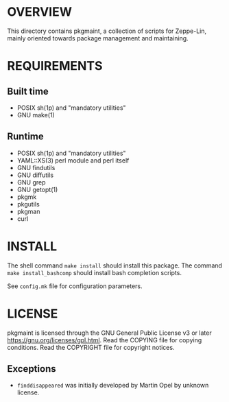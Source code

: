 OVERVIEW
========

This directory contains pkgmaint, a collection of scripts for Zeppe-Lin, mainly
oriented towards package management and maintaining.


REQUIREMENTS
============

Built time
----------
* POSIX sh(1p) and "mandatory utilities"
* GNU make(1)

Runtime
-------
* POSIX sh(1p) and "mandatory utilities"
* YAML::XS(3) perl module and perl itself
* GNU findutils
* GNU diffutils
* GNU grep
* GNU getopt(1)
* pkgmk
* pkgutils
* pkgman
* curl


INSTALL
=======

The shell command `make install` should install this package.  The command
`make install_bashcomp` should install bash completion scripts.

See `config.mk` file for configuration parameters.


LICENSE
=======

pkgmaint is licensed through the GNU General Public License v3 or later
<https://gnu.org/licenses/gpl.html>.
Read the COPYING file for copying conditions.
Read the COPYRIGHT file for copyright notices.

Exceptions
----------
* `finddisappeared` was initially developed by Martin Opel by unknown license.
